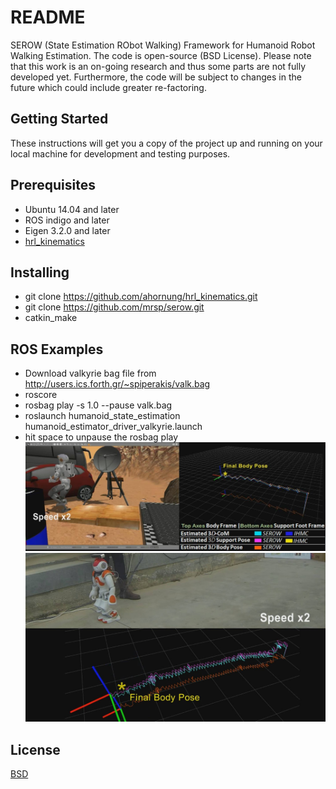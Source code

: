 # README
SEROW (State Estimation RObot Walking) Framework for Humanoid Robot Walking Estimation.  The code is open-source (BSD License). Please note that this work is an on-going research and thus some parts are not fully developed yet. Furthermore, the code will be subject to changes in the future which could include greater re-factoring.

## Getting Started
These instructions will get you a copy of the project up and running on your local machine for development and testing purposes.

## Prerequisites
* Ubuntu 14.04 and later
* ROS indigo and later
* Eigen 3.2.0 and later
* [hrl_kinematics](http://wiki.ros.org/hrl_kinematics) 

## Installing
* git clone https://github.com/ahornung/hrl_kinematics.git
* git clone https://github.com/mrsp/serow.git
* catkin_make


## ROS Examples
* Download valkyrie bag file from http://users.ics.forth.gr/~spiperakis/valk.bag
* roscore
* rosbag play -s 1.0 --pause valk.bag
* roslaunch humanoid_state_estimation humanoid_estimator_driver_valkyrie.launch
* hit space to unpause the rosbag play
![valk](img/valk.jpg)
![nao](img/nao.jpg)


## License
[BSD](LICENSE) 

